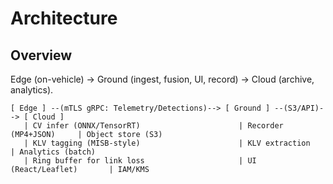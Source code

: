 # Architecture

## Overview
Edge (on-vehicle) → Ground (ingest, fusion, UI, record) → Cloud (archive, analytics).

```text
[ Edge ] --(mTLS gRPC: Telemetry/Detections)--> [ Ground ] --(S3/API)--> [ Cloud ]
   | CV infer (ONNX/TensorRT)                      | Recorder (MP4+JSON)     | Object store (S3)
   | KLV tagging (MISB-style)                      | KLV extraction           | Analytics (batch)
   | Ring buffer for link loss                     | UI (React/Leaflet)       | IAM/KMS